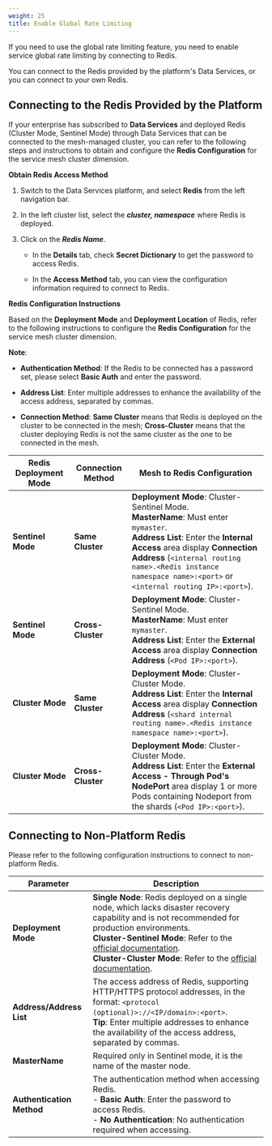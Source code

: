 ```yaml
---
weight: 25
title: Enable Global Rate Limiting
---
```


If you need to use the global rate limiting feature, you need to enable service global rate limiting by connecting to Redis.

You can connect to the Redis provided by the platform's Data Services, or you can connect to your own Redis.

## Connecting to the Redis Provided by the Platform

If your enterprise has subscribed to **Data Services** and deployed Redis (Cluster Mode, Sentinel Mode) through Data Services that can be connected to the mesh-managed cluster, you can refer to the following steps and instructions to obtain and configure the **Redis Configuration** for the service mesh cluster dimension.

**Obtain Redis Access Method**

1. Switch to the Data Services platform, and select **Redis** from the left navigation bar.

2. In the left cluster list, select the ***cluster, namespace*** where Redis is deployed.

3. Click on the ***Redis Name***.

    * In the **Details** tab, check **Secret Dictionary** to get the password to access Redis.

    * In the **Access Method** tab, you can view the configuration information required to connect to Redis.

**Redis Configuration Instructions**

Based on the **Deployment Mode** and **Deployment Location** of Redis, refer to the following instructions to configure the **Redis Configuration** for the service mesh cluster dimension.

**Note**:

* **Authentication Method**: If the Redis to be connected has a password set, please select **Basic Auth** and enter the password.

* **Address List**: Enter multiple addresses to enhance the availability of the access address, separated by commas.

* **Connection Method**: **Same Cluster** means that Redis is deployed on the cluster to be connected in the mesh; **Cross-Cluster** means that the cluster deploying Redis is not the same cluster as the one to be connected in the mesh.

| Redis Deployment Mode | Connection Method | Mesh to Redis Configuration |
| ------ | -------- | ------- |
| **Sentinel Mode** | **Same Cluster** | **Deployment Mode**: Cluster-Sentinel Mode.<br>**MasterName**: Must enter `mymaster`.<br>**Address List**: Enter the **Internal Access** area display **Connection Address** (`<internal routing name>.<Redis instance namespace name>:<port>` or `<internal routing IP>:<port>`). |
| **Sentinel Mode** | **Cross-Cluster** | **Deployment Mode**: Cluster-Sentinel Mode.<br>**MasterName**: Must enter `mymaster`.<br>**Address List**: Enter the **External Access** area display **Connection Address** (`<Pod IP>:<port>`). |
| **Cluster Mode** | **Same Cluster** | **Deployment Mode**: Cluster-Cluster Mode.<br>**Address List**: Enter the **Internal Access** area display **Connection Address** (`<shard internal routing name>.<Redis instance namespace name>:<port>`). |
| **Cluster Mode** | **Cross-Cluster** | **Deployment Mode**: Cluster-Cluster Mode.<br>**Address List**: Enter the **External Access - Through Pod's NodePort** area display 1 or more Pods containing Nodeport from the shards (`<Pod IP>:<port>`). |

## Connecting to Non-Platform Redis

Please refer to the following configuration instructions to connect to non-platform Redis.

| Parameter | Description |
| ------ | -------- |
| **Deployment Mode** | **Single Node**: Redis deployed on a single node, which lacks disaster recovery capability and is not recommended for production environments.<br>**Cluster-Sentinel Mode**: Refer to the [official documentation](https://redis.io/docs/manual/sentinel/).<br>**Cluster-Cluster Mode**: Refer to the [official documentation](https://redis.io/docs/manual/scaling/). |
| **Address/Address List** | The access address of Redis, supporting HTTP/HTTPS protocol addresses, in the format: `<protocol (optional)>://<IP/domain>:<port>`.<br>**Tip**: Enter multiple addresses to enhance the availability of the access address, separated by commas. |
| **MasterName** | Required only in Sentinel mode, it is the name of the master node. |
| **Authentication Method** | The authentication method when accessing Redis.<br>- **Basic Auth**: Enter the password to access Redis.<br>- **No Authentication**: No authentication required when accessing. |
